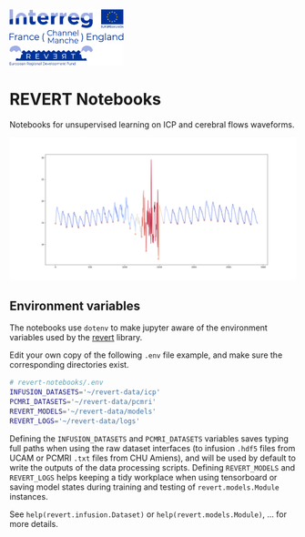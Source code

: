<img alt="revert logo" src="img/revert-logo.png" width=200px/>

# REVERT Notebooks

Notebooks for unsupervised learning on ICP and cerebral flows waveforms. 

![icp pulse extraction](img/icp_loss.svg)

## Environment variables

The notebooks use `dotenv` to make jupyter aware of the environment variables used by the [revert](https://github.com/uartois-lml/revert) library. 

Edit your own copy of the following `.env` file example, and make sure the corresponding directories exist. 

```sh
# revert-notebooks/.env
INFUSION_DATASETS='~/revert-data/icp'
PCMRI_DATASETS='~/revert-data/pcmri'
REVERT_MODELS='~/revert-data/models'
REVERT_LOGS='~/revert-data/logs'
```

Defining the `INFUSION_DATASETS` and `PCMRI_DATASETS` variables saves typing full paths when using the raw dataset interfaces (to infusion `.hdf5` files from UCAM or PCMRI `.txt` files from CHU Amiens), and will be used by default to write the outputs of the data processing scripts. Defining `REVERT_MODELS` and `REVERT_LOGS` helps keeping a tidy workplace when using tensorboard or saving model states during training and testing of `revert.models.Module` instances.

See `help(revert.infusion.Dataset)` or `help(revert.models.Module)`, ... for more details.
